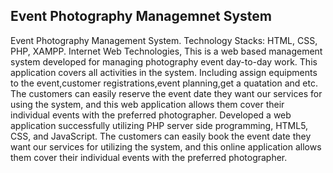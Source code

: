 ## Event Photography Managemnet System

Event Photography Management System.
Technology Stacks: HTML, CSS, PHP, XAMPP.
Internet Web Technologies,
This is a web based management system
developed for managing photography event
day-to-day work. This application covers all
activities in the system. Including assign
equipments to the event,customer
registrations,event planning,get a quatation and etc.
The customers can easily reserve the event date they want our services for using the system, and this web application 
allows them cover their individual events with the preferred photographer.
Developed a web application successfully utilizing PHP server side programming, HTML5, CSS, and JavaScript.
The customers can easily book the event date they want our services for utilizing the system, and this online 
application allows them cover their individual events with the preferred photographer. 
